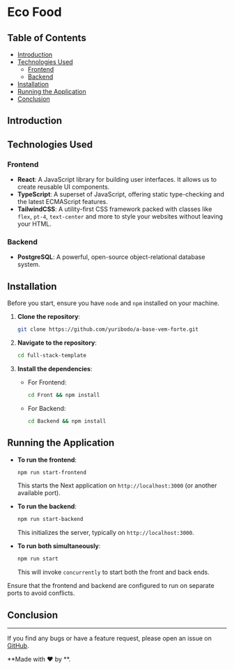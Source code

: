 # Eco Food


## Table of Contents

- [Introduction](#introduction)
- [Technologies Used](#technologies-used)
  - [Frontend](#frontend)
  - [Backend](#backend)
- [Installation](#installation)
- [Running the Application](#running-the-application)
- [Conclusion](#conclusion)

## Introduction


## Technologies Used

### Frontend

- **React**: A JavaScript library for building user interfaces. It allows us to create reusable UI components.
- **TypeScript**: A superset of JavaScript, offering static type-checking and the latest ECMAScript features.
- **TailwindCSS**: A utility-first CSS framework packed with classes like `flex`, `pt-4`, `text-center` and more to style your websites without leaving your HTML.


### Backend

- **PostgreSQL**: A powerful, open-source object-relational database system.


## Installation

Before you start, ensure you have `node` and `npm` installed on your machine. 

1. **Clone the repository**:
   
   ```bash
   git clone https://github.com/yuribodo/a-base-vem-forte.git
   ```

2. **Navigate to the repository**:

   ```bash
   cd full-stack-template
   ```

3. **Install the dependencies**:

   - For Frontend:
   
     ```bash
     cd Front && npm install
     ```

   - For Backend:

     ```bash
     cd Backend && npm install
     ```

## Running the Application

- **To run the frontend**:

  ```bash
  npm run start-frontend
  ```

  This starts the Next application on `http://localhost:3000` (or another available port).

- **To run the backend**:

  ```bash
  npm run start-backend
  ```

  This initializes the server, typically on `http://localhost:3000`.

- **To run both simultaneously**:

  ```bash
  npm run start
  ```

  This will invoke `concurrently` to start both the front and back ends.

Ensure that the frontend and backend are configured to run on separate ports to avoid conflicts.

## Conclusion



---

If you find any bugs or have a feature request, please open an issue on [GitHub](https://github.com/yuribodo/a-base-vem-forte/issues).

**Made with ❤️ by **.
